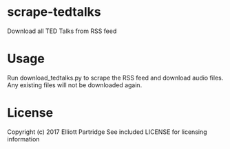 # scrape-tedtalks
Download all TED Talks from RSS feed

# Usage
Run download_tedtalks.py to scrape the RSS feed and download audio files. Any existing files will not be downloaded again.

# License
Copyright (c) 2017 Elliott Partridge
See included LICENSE for licensing information
